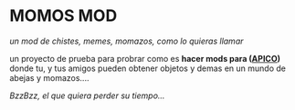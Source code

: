 # MOMOS MOD
*un mod de chistes, memes, momazos, como lo quieras llamar*

un proyecto de prueba para probrar como es **hacer mods para ([APICO](https://store.steampowered.com/app/1390190/APICO/))**
donde tu, y tus amigos pueden obtener objetos y demas en un mundo de abejas y momazos....

*BzzBzz, el que quiera perder su tiempo...*

